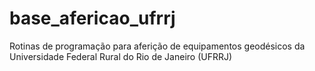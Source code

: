 # base_afericao_ufrrj
Rotinas de programação para aferição de equipamentos geodésicos da Universidade Federal Rural do Rio de Janeiro (UFRRJ)

